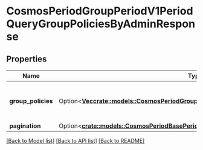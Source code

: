 # CosmosPeriodGroupPeriodV1PeriodQueryGroupPoliciesByAdminResponse

## Properties

Name | Type | Description | Notes
------------ | ------------- | ------------- | -------------
**group_policies** | Option<[**Vec<crate::models::CosmosPeriodGroupPeriodV1PeriodGroupPolicyInfo>**](cosmos.group.v1.GroupPolicyInfo.md)> | group_policies are the group policies info with provided admin. | [optional]
**pagination** | Option<[**crate::models::CosmosPeriodBasePeriodQueryPeriodV1beta1PeriodPageResponse**](cosmos.base.query.v1beta1.PageResponse.md)> |  | [optional]

[[Back to Model list]](../README.md#documentation-for-models) [[Back to API list]](../README.md#documentation-for-api-endpoints) [[Back to README]](../README.md)


